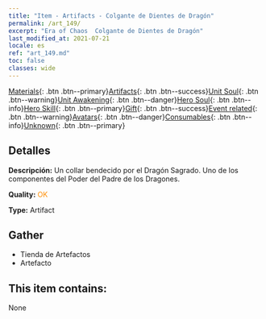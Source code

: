```yaml
---
title: "Item - Artifacts - Colgante de Dientes de Dragón"
permalink: /art_149/
excerpt: "Era of Chaos  Colgante de Dientes de Dragón"
last_modified_at: 2021-07-21
locale: es
ref: "art_149.md"
toc: false
classes: wide
---
```

 [Materials](/ItemsES/){: .btn .btn--primary}[Artifacts](/ItemsES/Artifacts/){: .btn .btn--success}[Unit Soul](/ItemsES/UnitSoul/){: .btn .btn--warning}[Unit Awakening](/ItemsES/UnitAwakening/){: .btn .btn--danger}[Hero Soul](/ItemsES/HeroSoul/){: .btn .btn--info}[Hero Skill](/ItemsES/HeroSkill/){: .btn .btn--primary}[Gift](/ItemsES/Gift/){: .btn .btn--success}[Event related](/ItemsES/Events/){: .btn .btn--warning}[Avatars](/ItemsES/Avatars/){: .btn .btn--danger}[Consumables](/ItemsES/Consumables/){: .btn .btn--info}[Unknown](/ItemsES/Unknown/){: .btn .btn--primary}

## Detalles
 **Descripción:** Un collar bendecido por el Dragón Sagrado. Uno de los componentes del Poder del Padre de los Dragones.

 **Quality:** <span style="color: #FF8C00">OK</span>

 **Type:** Artifact

## Gather

*    Tienda de Artefactos 
*    Artefacto 

## This item contains:

  None

